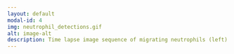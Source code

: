 ```yaml
---
layout: default
modal-id: 4
img: neutrophil_detections.gif
alt: image-alt
description: Time lapse image sequence of migrating neutrophils (left) automatically detected by Epic (right).
---
```

